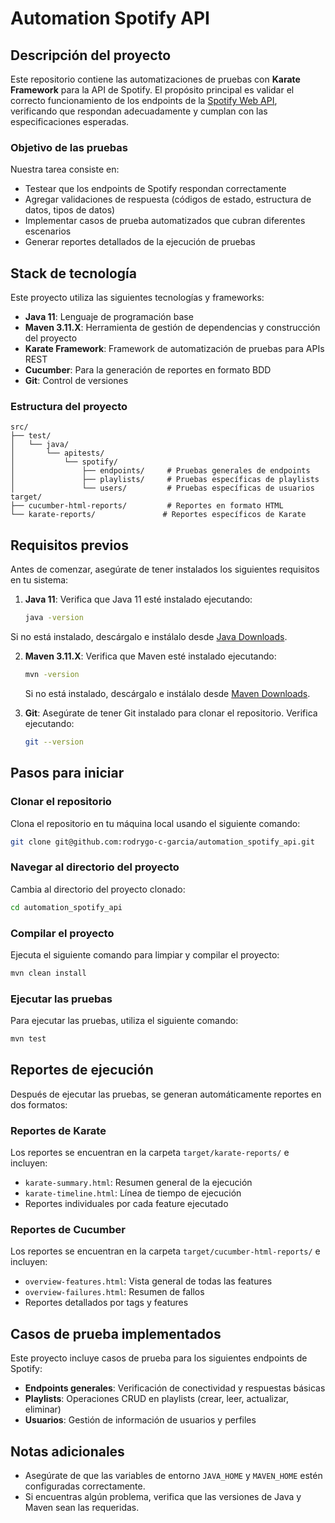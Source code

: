 # Automation Spotify API

## Descripción del proyecto

Este repositorio contiene las automatizaciones de pruebas con **Karate Framework** para la API de Spotify. El propósito principal es validar el correcto funcionamiento de los endpoints de la [Spotify Web API](https://developer.spotify.com/documentation/web-api), verificando que respondan adecuadamente y cumplan con las especificaciones esperadas.

### Objetivo de las pruebas

Nuestra tarea consiste en:

- Testear que los endpoints de Spotify respondan correctamente
- Agregar validaciones de respuesta (códigos de estado, estructura de datos, tipos de datos)
- Implementar casos de prueba automatizados que cubran diferentes escenarios
- Generar reportes detallados de la ejecución de pruebas

## Stack de tecnología

Este proyecto utiliza las siguientes tecnologías y frameworks:

- **Java 11**: Lenguaje de programación base
- **Maven 3.11.X**: Herramienta de gestión de dependencias y construcción del proyecto
- **Karate Framework**: Framework de automatización de pruebas para APIs REST
- **Cucumber**: Para la generación de reportes en formato BDD
- **Git**: Control de versiones

### Estructura del proyecto

```
src/
├── test/
│   └── java/
│       └── apitests/
│           └── spotify/
│               ├── endpoints/     # Pruebas generales de endpoints
│               ├── playlists/     # Pruebas específicas de playlists
│               └── users/         # Pruebas específicas de usuarios
target/
├── cucumber-html-reports/         # Reportes en formato HTML
└── karate-reports/               # Reportes específicos de Karate
```

## Requisitos previos

Antes de comenzar, asegúrate de tener instalados los siguientes requisitos en tu sistema:

1. **Java 11**: Verifica que Java 11 esté instalado ejecutando:
   ```bash
   java -version
   ```

Si no está instalado, descárgalo e instálalo desde [Java Downloads](https://www.oracle.com/java/technologies/javase-jdk11-downloads.html).

2. **Maven 3.11.X**: Verifica que Maven esté instalado ejecutando:

   ```bash
   mvn -version
   ```

   Si no está instalado, descárgalo e instálalo desde [Maven Downloads](https://maven.apache.org/download.cgi).

3. **Git**: Asegúrate de tener Git instalado para clonar el repositorio. Verifica ejecutando:
   ```bash
   git --version
   ```

## Pasos para iniciar

### Clonar el repositorio

Clona el repositorio en tu máquina local usando el siguiente comando:

```bash
git clone git@github.com:rodrygo-c-garcia/automation_spotify_api.git
```

### Navegar al directorio del proyecto

Cambia al directorio del proyecto clonado:

```bash
cd automation_spotify_api
```

### Compilar el proyecto

Ejecuta el siguiente comando para limpiar y compilar el proyecto:

```bash
mvn clean install
```

### Ejecutar las pruebas

Para ejecutar las pruebas, utiliza el siguiente comando:

```bash
mvn test
```

## Reportes de ejecución

Después de ejecutar las pruebas, se generan automáticamente reportes en dos formatos:

### Reportes de Karate

Los reportes se encuentran en la carpeta `target/karate-reports/` e incluyen:

- `karate-summary.html`: Resumen general de la ejecución
- `karate-timeline.html`: Línea de tiempo de ejecución
- Reportes individuales por cada feature ejecutado

### Reportes de Cucumber

Los reportes se encuentran en la carpeta `target/cucumber-html-reports/` e incluyen:

- `overview-features.html`: Vista general de todas las features
- `overview-failures.html`: Resumen de fallos
- Reportes detallados por tags y features

## Casos de prueba implementados

Este proyecto incluye casos de prueba para los siguientes endpoints de Spotify:

- **Endpoints generales**: Verificación de conectividad y respuestas básicas
- **Playlists**: Operaciones CRUD en playlists (crear, leer, actualizar, eliminar)
- **Usuarios**: Gestión de información de usuarios y perfiles

## Notas adicionales

- Asegúrate de que las variables de entorno `JAVA_HOME` y `MAVEN_HOME` estén configuradas correctamente.
- Si encuentras algún problema, verifica que las versiones de Java y Maven sean las requeridas.
